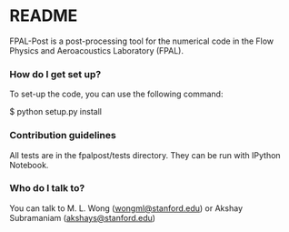 # README #

FPAL-Post is a post-processing tool for the numerical code in the Flow Physics and Aeroacoustics Laboratory (FPAL).

### How do I get set up? ###

To set-up the code, you can use the following command:

$ python setup.py install

### Contribution guidelines ###

All tests are in the fpalpost/tests directory. They can be run with IPython Notebook.

### Who do I talk to? ###

You can talk to M. L. Wong (wongml@stanford.edu) or Akshay Subramaniam (akshays@stanford.edu)